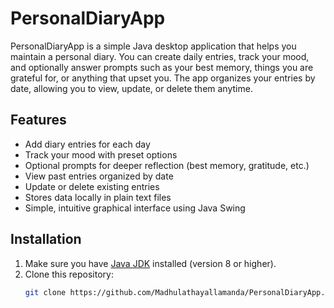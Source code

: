 # PersonalDiaryApp

PersonalDiaryApp is a simple Java desktop application that helps you maintain a personal diary. You can create daily entries, track your mood, and optionally answer prompts such as your best memory, things you are grateful for, or anything that upset you. The app organizes your entries by date, allowing you to view, update, or delete them anytime.

## Features

- Add diary entries for each day
- Track your mood with preset options
- Optional prompts for deeper reflection (best memory, gratitude, etc.)
- View past entries organized by date
- Update or delete existing entries
- Stores data locally in plain text files
- Simple, intuitive graphical interface using Java Swing

## Installation

1. Make sure you have [Java JDK](https://www.oracle.com/java/technologies/javase-downloads.html) installed (version 8 or higher).
2. Clone this repository:
   ```bash
   git clone https://github.com/Madhulathayallamanda/PersonalDiaryApp.git
